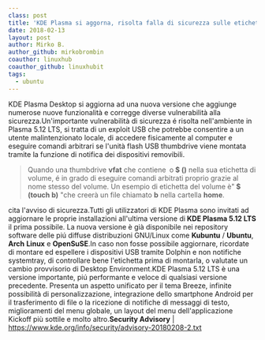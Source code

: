 ```yaml
---
class: post
title: 'KDE Plasma si aggorna, risolta falla di sicurezza sulle etichette dei dispositivi USB'
date: 2018-02-13
layout: post
author: Mirko B.
author_github: mirkobrombin
coauthor: linuxhub
coauthor_github: linuxhubit
tags:
  - ubuntu
---
```

KDE Plasma Desktop si aggiorna ad una nuova versione che aggiunge numerose nuove funzionalità e corregge diverse vulnerabilità alla sicurezza.Un'importante vulnerabilità di sicurezza é risolta nell'ambiente in Plasma 5.12 LTS, si tratta di un exploit USB che potrebbe consentire a un utente malintenzionato locale, di accedere fisicamente al computer e eseguire comandi arbitrari se l'unità flash USB thumbdrive viene montata tramite la funzione di notifica dei dispositivi removibili.<blockquote>Quando una thumbdrive <strong>vfat</strong> che contiene<strong>` `</strong>o<strong> $ ()</strong> nella sua etichetta di volume, é in grado di eseguire comandi arbitrati proprio grazie al nome stesso del volume. Un esempio di etichetta del volume è"<strong> $ (touch b)</strong> "che creerà un file chiamato <strong>b</strong> nella cartella <strong>home</strong>.</blockquote>cita l'avviso di sicurezza.Tutti gli utilizzatori di KDE Plasma sono invitati ad aggiornare le proprie installazioni all'ultima versione di<strong> KDE Plasma 5.12 LTS</strong> il prima possibile. La nuova versione è già disponibile nei repository software delle piú diffuse distribuzioni GNU/Linux come <strong>Kubuntu</strong> / <strong>Ubuntu</strong>, <strong>Arch</strong> <strong>Linux</strong> e <strong>OpenSuSE</strong>.In caso non fosse possibile aggiornare, ricordate di montare ed espellere i dispositivi USB tramite Dolphin e non notifiche systemtray, di controllare bene l'etichetta prima di montarla, o valutate un cambio provvisorio di Desktop Environment.KDE Plasma 5.12 LTS è una versione importante, piú performante e veloce di qualsiasi versione precedente. Presenta un aspetto unificato per il tema Breeze, infinite possibilità di personalizzazione, integrazione dello smartphone Android per il trasferimento di file o la ricezione di notifiche di messaggi di testo, miglioramenti del menu globale, un layout del menu dell'applicazione Kickoff più sottile e molto altro.<strong>Security Advisory</strong> | <a href="https://www.kde.org/info/security/advisory-20180208-2.txt">https://www.kde.org/info/security/advisory-20180208-2.txt</a>